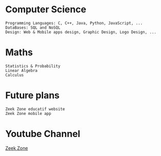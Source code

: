# Computer Science
```
Programming Languages: C, C++, Java, Python, JavaScript, ...
DataBases: SQL and NoSQL
Design: Web & Mobile apps design, Graphic Design, Logo Design, ...
```

# Maths
```
Statistics & Probability
Linear Algebra
Calculus
```

# Future plans
```
Zeek Zone educatif website
Zeek Zone mobile app
```
# Youtube Channel
[Zeek Zone](https://www.youtube.com/channel/UCoxitqi0kAXKo_3qMUkJnbw)
